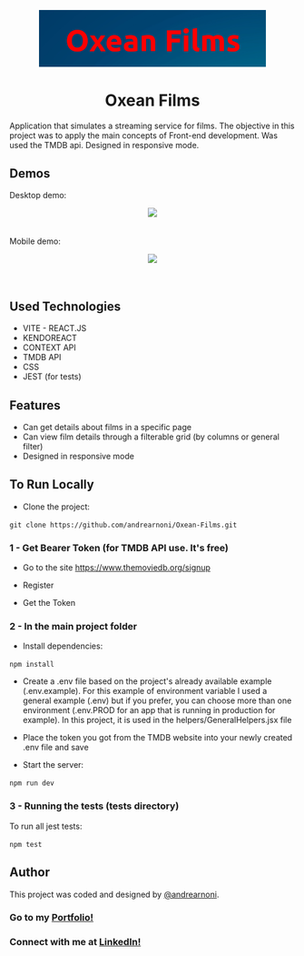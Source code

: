 <p align="center">
  <img src="./src/img/oxean_header.png" width="400px">
</p>

<h1 align="center">Oxean Films</h1>

Application that simulates a streaming service for films. The objective in this project was to apply the main concepts of Front-end development. Was used the TMDB api. Designed in responsive mode.

## Demos


Desktop demo:

<p align="center">
  <img src="./src/img/desktop.gif"><br><br>
</p>

Mobile demo: 

<p align="center">
  <img src="./src/img/mobile.gif">
</p>

<br>

## Used Technologies

* VITE - REACT.JS
* KENDOREACT 
* CONTEXT API
* TMDB API
* CSS
* JEST (for tests)

## Features

* Can get details about films in a specific page
* Can view film details through a filterable grid (by columns or general filter)
* Designed in responsive mode

## To Run Locally

* Clone the project:

`git clone https://github.com/andrearnoni/Oxean-Films.git`

### 1 - Get Bearer Token (for TMDB API use. It's free)

* Go to the site https://www.themoviedb.org/signup

* Register

* Get the Token

### 2 - In the main project folder

* Install dependencies:

`npm install`

* Create a .env file based on the project's already available example (.env.example). For this example of environment variable I used a general example (.env) but if you prefer, you can choose more than one environment (.env.PROD for an app that is running in production for example). In this project, it is used in the helpers/GeneralHelpers.jsx file

* Place the token you got from the TMDB website into your newly created .env file and save

* Start the server:

`npm run dev`

### 3 - Running the tests (tests directory)

To run all jest tests:

`npm test`

## Author

This project was coded and designed by [@andrearnoni](https://github.com/andrearnoni).

### Go to my [Portfolio!](https://andrearnoni.vercel.app/) 
### Connect with me at [LinkedIn!](https://www.linkedin.com/in/andrearnoni/) 

